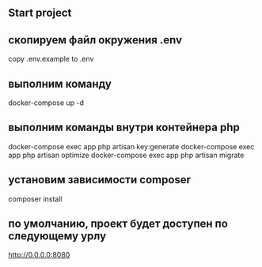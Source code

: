 ## Start project

## скопируем файл окружения .env 
copy .env.example to .env
## выполним команду
docker-compose up -d
## выполним команды внутри контейнера php
docker-compose exec app php artisan key:generate
docker-compose exec app php artisan optimize
docker-compose exec app php artisan migrate
## установим зависимости composer
composer install
## по умолчанию, проект будет доступен по следующему урлу 
http://0.0.0.0:8080